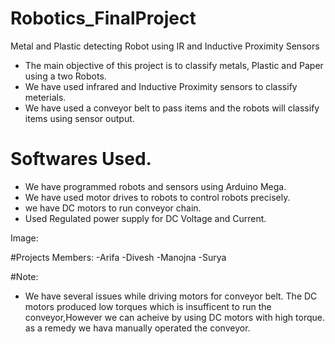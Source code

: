# Robotics_FinalProject
Metal and Plastic detecting Robot using IR and Inductive Proximity Sensors
- The main objective of this project is to classify metals, Plastic and Paper using a two Robots.
- We have used infrared and Inductive Proximity sensors to classify meterials. 
- We have used a conveyor belt to pass items and the robots will classify items using sensor output.

# Softwares Used.
- We have programmed robots and sensors using Arduino Mega.
- We have used motor drives to robots to control robots precisely.
- we have DC motors to run conveyor chain.
- Used Regulated power supply for DC Voltage and Current.

Image:

<blockquote class="imgur-embed-pub" lang="en" data-id="a/8KN1PsG"><a href="//imgur.com/8KN1PsG"></a></blockquote><script async src="//s.imgur.com/min/embed.js" charset="utf-8"></script>

#Projects Members:
-Arifa
-Divesh
-Manojna
-Surya

#Note:
- We have several issues while driving motors for conveyor belt. The DC motors produced low torques which is insufficent to run the conveyor,However we can acheive by using DC motors with high torque. as a remedy we hava manually operated the conveyor.
